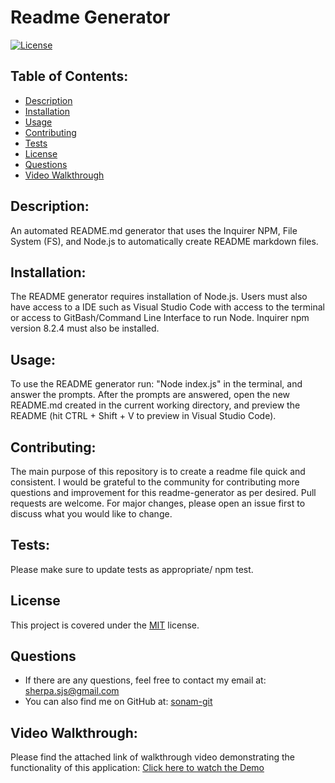 # Readme Generator
  [![License](https://img.shields.io/badge/license-MIT-blue.svg)
    ](https://opensource.org/licenses/MIT)
  
  ## Table of Contents:
  *  [Description](#description)
  *  [Installation](#installation)
  *  [Usage](#usage)
  *  [Contributing](#contributing)
  *  [Tests](#tests)
  *  [License](#license)
  *  [Questions](#questions)
  *  [Video Walkthrough](#Video-Walkthrough)


## Description:
An automated README.md generator that uses the Inquirer NPM, File System (FS), and Node.js to automatically create README markdown files.
## Installation:
The README generator requires installation of Node.js. Users must also have access to a IDE such as Visual Studio Code with access to the terminal or access to GitBash/Command Line Interface to run Node. Inquirer npm version 8.2.4 must also be installed.
## Usage:
To use the README generator run: "Node index.js" in the terminal, and answer the prompts. After the prompts are answered, open the new README.md created in the current working directory, and preview the README (hit CTRL + Shift + V to preview in Visual Studio Code).
## Contributing:
The main purpose of this repository is to create a readme file quick and consistent. I would be grateful to the community for contributing more questions and improvement for this readme-generator as per desired. Pull requests are welcome. For major changes, please open an issue first to discuss what you would like to change.
## Tests:
Please make sure to update tests as appropriate/ npm test.
## License
This project is covered under the [MIT](https://opensource.org/licenses/MIT) license.
## Questions

  * If there are any questions, feel free to contact my email at: sherpa.sjs@gmail.com
  * You can also find me on GitHub at: [sonam-git](https://github.com/sonam-git)
##  Video Walkthrough:
Please find the attached link of walkthrough video demonstrating the functionality of this application:
[Click here to watch the Demo](https://drive.google.com/file/d/1ojK4KgcgdU0YEWV2X6YKZOB_hRZFHw81/view)
